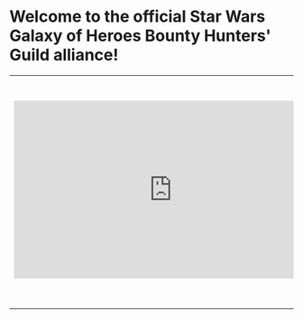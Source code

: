 # Welcome to the official Star Wars Galaxy of Heroes Bounty Hunters' Guild alliance!


<table>
  <tr>
    <td><iframe width="560" height="315" src="https://www.youtube.com/embed/L3UCFjYBYzQ" frameborder="0" allowfullscreen></iframe></td>
    <td><img src="{{ site.url }}/assets/BHLogo.png" alt="BHG" width="350" height="400" border="0"></td>
  </tr>
  <tr>
    <td></td>
  </tr>
</table>
